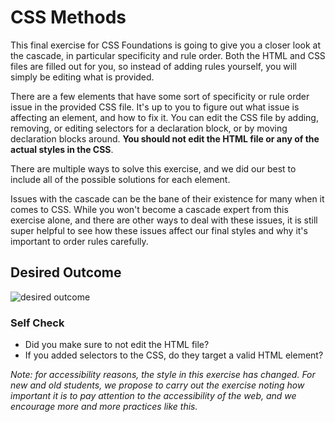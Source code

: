 # CSS Methods
This final exercise for CSS Foundations is going to give you a closer look at the cascade,
 in particular specificity and rule order. Both the HTML and CSS files are filled out for you, so instead of adding rules yourself, 
you will simply be editing what is provided.

There are a few elements that have some sort of specificity or rule order issue in the provided CSS file.
 It's up to you to figure out what issue is affecting an element, and how to fix it. 
You can edit the CSS file by adding, removing, or editing selectors for a declaration block, or by moving declaration blocks around.
 **You should not edit the HTML file or any of the actual styles in the CSS**.

There are multiple ways to solve this exercise, and we did our best to include all of the possible solutions for each element.

Issues with the cascade can be the bane of their existence for many when it comes to CSS. While you won't become a cascade expert from this exercise alone,
 and there are other ways to deal with these issues, it is still super helpful to see how these issues affect our final styles and why it's important to order 
rules carefully.

## Desired Outcome
![desired outcome](./desired-outcome.png)

### Self Check
- Did you make sure to not edit the HTML file?
- If you added selectors to the CSS, do they target a valid HTML element?

_Note: for accessibility reasons, the style in this exercise has changed. For new and old students, 
we propose to carry out the exercise noting how important it is to pay attention to the accessibility of the web, and we encourage more and more practices like this._
